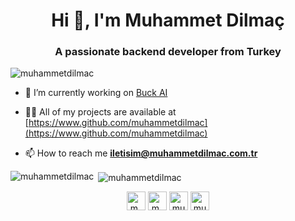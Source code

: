 <h1 align="center">Hi 👋, I'm Muhammet Dilmaç</h1>
<h3 align="center">A passionate backend developer from Turkey</h3>

<p align="left"> <img src="https://komarev.com/ghpvc/?username=muhammetdilmac" alt="muhammetdilmac" /> </p>

- 🔭 I’m currently working on [Buck AI](https://www.buck.ai)

- 👨‍💻 All of my projects are available at [https://www.github.com/muhammetdilmac](https://www.github.com/muhammetdilmac)

- 📫 How to reach me **iletisim@muhammetdilmac.com.tr**

<p><img align="left" src="https://github-readme-stats.vercel.app/api/top-langs/?username=muhammetdilmac&layout=compact&hide=html" alt="muhammetdilmac" /></p>

<p>&nbsp;<img align="center" src="https://github-readme-stats.vercel.app/api?username=muhammetdilmac&show_icons=true" alt="muhammetdilmac" /></p>

<p align="center">
<a href="https://dev.to/m_dilmac" target="blank"><img align="center" src="https://cdn.jsdelivr.net/npm/simple-icons@3.0.1/icons/dev-dot-to.svg" alt="m_dilmac" height="30" width="30" /></a>
<a href="https://twitter.com/m_dilmac" target="blank"><img align="center" src="https://cdn.jsdelivr.net/npm/simple-icons@3.0.1/icons/twitter.svg" alt="m_dilmac" height="30" width="30" /></a>
<a href="https://linkedin.com/in/muhammetdilmac" target="blank"><img align="center" src="https://cdn.jsdelivr.net/npm/simple-icons@3.0.1/icons/linkedin.svg" alt="muhammetdilmac" height="30" width="30" /></a>
<a href="https://instagram.com/muhammetdilmac" target="blank"><img align="center" src="https://cdn.jsdelivr.net/npm/simple-icons@3.0.1/icons/instagram.svg" alt="muhammetdilmac" height="30" width="30" /></a>
</p>
